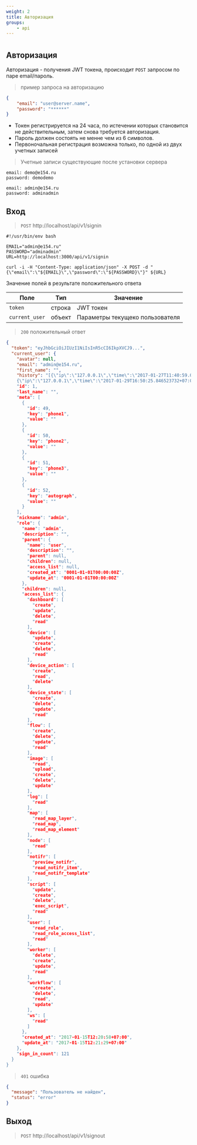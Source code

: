 ```yaml
---
weight: 2
title: Авторизация
groups:
    - api
---
```


# 
<h2 id="authorization">Авторизация</h2>

Авторизация - получения JWT токена, происходит `POST` запросом по паре email/пароль.

> пример запроса на авторизацию

```json
{
    "email": "user@server.name",
    "password": "******"
}
```

* Токен регистрируется на 24 часа, по истечении которых становится не действительным, затем снова требуется авторизация.
* Пароль должен состоять не менне чем из 6 символов.
* Первоночальная регистрация возможна только, по одной из двух учетных записей

> Учетные записи существующие после установки сервера  

```shell
email: demo@e154.ru
password: demodemo

email: admin@e154.ru
password: adminadmin
```

<h2 id="signin">Вход</h2>

> `POST` http://localhost/api/v1/signin

```shell
#!/usr/bin/env bash

EMAIL="admin@e154.ru"
PASSWORD="adminadmin"
URL=http://localhost:3000/api/v1/signin

curl -i -H "Content-Type: application/json" -X POST -d "{\"email\":\"${EMAIL}\",\"password\":\"${PASSWORD}\"}" ${URL}
```

Значение полей в результате положительного ответа 

Поле | Тип | Значение
-----|-----|---------
`token` | строка | JWT токен
`current_user` | объект | Параметры текущеко пользователя

> `200` положительный ответ

```json
{
  "token": "eyJhbGciOiJIUzI1NiIsInR5cCI6IkpXVCJ9...",
  "current_user": {
    "avatar": null,
    "email": "admin@e154.ru",
    "first_name": "",
    "history": "[{\"ip\":\"127.0.0.1\",\"time\":\"2017-01-27T11:40:59.018428538+07:00\"},
    {\"ip\":\"127.0.0.1\",\"time\":\"2017-01-29T16:50:25.846523732+07:00\"}    
    "id": 1,
    "last_name": "",
    "meta": [
      {
        "id": 49,
        "key": "phone1",
        "value": ""
      },
      {
        "id": 50,
        "key": "phone2",
        "value": ""
      },
      {
        "id": 51,
        "key": "phone3",
        "value": ""
      },
      {
        "id": 52,
        "key": "autograph",
        "value": ""
      }
    ],
    "nickname": "admin",
    "role": {
      "name": "admin",
      "description": "",
      "parent": {
        "name": "user",
        "description": "",
        "parent": null,
        "children": null,
        "access_list": null,
        "created_at": "0001-01-01T00:00:00Z",
        "update_at": "0001-01-01T00:00:00Z"
      },
      "children": null,
      "access_list": {
        "dashboard": [
          "create",
          "update",
          "delete",
          "read"
        ],
        "device": [
          "update",
          "create",
          "delete",
          "read"
        ],
        "device_action": [
          "create",
          "read",
          "delete"
        ],
        "device_state": [
          "create",
          "delete",
          "update",
          "read"
        ],
        "flow": [
          "create",
          "delete",
          "update",
          "read"
        ],
        "image": [
          "read",
          "upload",
          "create",
          "delete",
          "update"
        ],
        "log": [
          "read"
        ],
        "map": [
          "read_map_layer",
          "read_map",
          "read_map_element"
        ],
        "node": [
          "read"
        ],
        "notifr": [
          "preview_notifr",
          "read_notifr_item",
          "read_notifr_template"
        ],
        "script": [
          "update",
          "create",
          "delete",
          "exec_script",
          "read"
        ],
        "user": [
          "read_role",
          "read_role_access_list",
          "read"
        ],
        "worker": [
          "delete",
          "create",
          "update",
          "read"
        ],
        "workflow": [
          "create",
          "delete",
          "read",
          "update"
        ],
        "ws": [
          "read"
        ]
      },
      "created_at": "2017-01-15T12:20:58+07:00",
      "update_at": "2017-01-15T12:21:29+07:00"
    },
    "sign_in_count": 121
  }
}
```

> `401` ошибка

```json
{
  "message": "Пользователь не найден",
  "status": "error"
}
```

<h2 id="signout">Выход</h2>

> `POST` http://localhost/api/v1/signout

